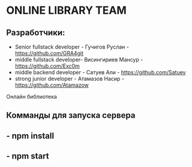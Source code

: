 # ONLINE LIBRARY TEAM

## Разработчики:

- Senior fullstack developer - Гучигов Руслан - https://github.com/GRA4git
- middle fullstack developer- Висингириев Мансур - https://github.com/Exc0m
- middle backend developer - Сатуев Али - https://github.com/Satuev
- strong junior developer - Атамазов Насир - https://github.com/Atamazow

Онлайн библиотека

## Комманды для запуска сервера

## - npm install

## - npm start
